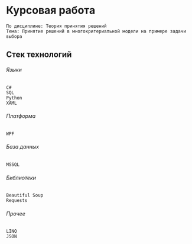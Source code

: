 # Курсовая работа
```
По дисциплине: Теория принятия решений
Тема: Принятие решений в многокритериальной модели на примере задачи выбора
```
## Стек технологий
###### Языки
```
C#
SQL
Python
XAML
```
###### Платформа
```
WPF
```
###### База данных
```
MSSQL
```
###### Библиотеки
```
Beautiful Soup
Requests
```
###### Прочее
```
LINQ
JSON
```
